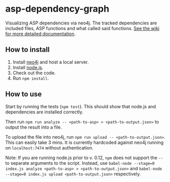 asp-dependency-graph
====================

Visualizing ASP dependencies via neo4j. The tracked dependencies are included
files, ASP functions and what called said functions. [See the wiki for more detailed documentation](https://github.com/debitoor/asp-dependency-graph/wiki).


How to install
--------------

1. Install [neo4j](http://neo4j.com) and host a local server.
2. Install [node.js](https://nodejs.org).
3. Check out the code.
4. Run `npm install`.


How to use
----------

Start by running the tests (`npm test`). This should show that node.js and
dependencies are installed correctly.

Then run `npm run analyze -- <path-to-asp> > <path-to-output.json>` to output
the result into a file.

To upload the file into neo4j, run `npm run upload -- <path-to-output.json>`.
This can easily take 3 mins. It is currently hardcoded against neo4j running on
`localhost:7474` without authentication.

Note: If you are running node.js prior to v. 0.12, `npm` does not support the
`--` to separate arguments to the script. Instead, use
`babel-node --stage=0 index.js analyze <path-to-asp> > <path-to-output.json>`
and `babel-node --stage=0 index.js upload <path-to-output.json>` respectively.
